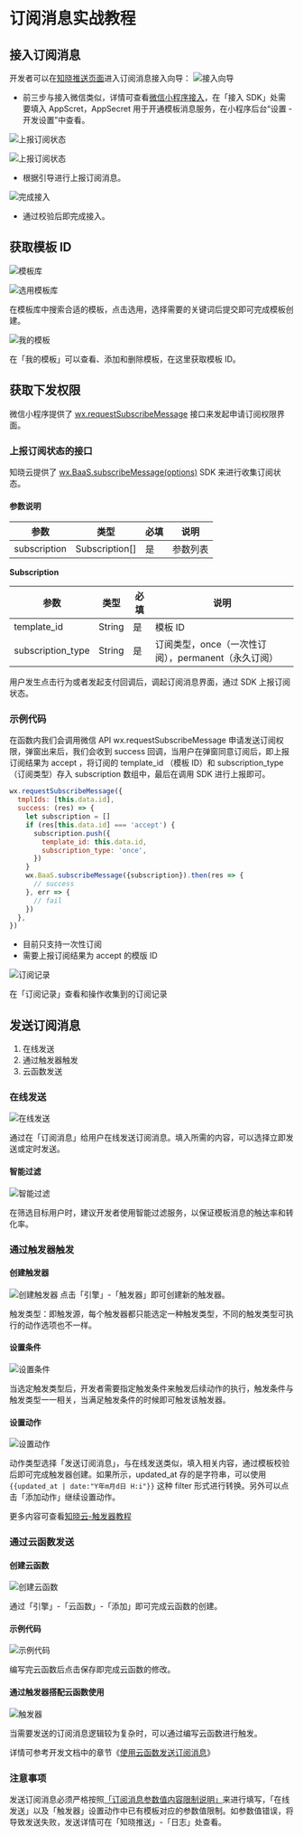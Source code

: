 # 订阅消息实战教程

## 接入订阅消息
开发者可以在[知晓推送页面](https://cloud.minapp.com/dashboard/#/app/wechat-template-message/subscribe-message/)进入订阅消息接入向导：
![接入向导](../../images/practice/subscribe-message/guide.png)

* 前三步与接入微信类似，详情可查看[微信小程序接入](/js-sdk/wechat/how-to.md)，在「接入 SDK」处需要填入 AppScret，AppSecret 用于开通模板消息服务，在小程序后台“设置 - 开发设置”中查看。

![上报订阅状态](../../images/practice/subscribe-message/report.png)

![上报订阅状态](../../images/practice/subscribe-message/example.png)

* 根据引导进行上报订阅消息。

![完成接入](../../images/practice/subscribe-message/complete.png)

* 通过校验后即完成接入。

## 获取模板 ID
![模板库](../../images/practice/subscribe-message/library.png)

![选用模板库](../../images/practice/subscribe-message/library-example.png)

在模板库中搜索合适的模板，点击选用，选择需要的关键词后提交即可完成模板创建。

![我的模板](../../images/practice/subscribe-message/my-library.png)

在「我的模板」可以查看、添加和删除模板，在这里获取模板 ID。

## 获取下发权限
微信小程序提供了 [wx.requestSubscribeMessage](https://developers.weixin.qq.com/miniprogram/dev/api/open-api/subscribe-message/wx.requestSubscribeMessage.html) 接口来发起申请订阅权限界面。

### 上报订阅状态的接口
知晓云提供了 [wx.BaaS.subscribeMessage(options)](/js-sdk/wechat/subscribe-message.md) SDK 来进行收集订阅状态。

#### 参数说明
| 参数          | 类型           | 必填    | 说明    |
|--------------|----------------|--------|--------|
| subscription | Subscription[] |是      | 参数列表 |

**Subscription**

| 参数                | 类型           | 必填    | 说明    |
|--------------------|----------------|--------|--------|
| template_id        | String          |是      | 模板 ID |
| subscription_type  | String          |是      | 订阅类型，once（一次性订阅），permanent（永久订阅） |

用户发生点击行为或者发起支付回调后，调起订阅消息界面，通过 SDK 上报订阅状态。

### 示例代码

在函数内我们会调用微信 API wx.requestSubscribeMessage 申请发送订阅权限，弹窗出来后，我们会收到 success 回调，当用户在弹窗同意订阅后，即上报订阅结果为 accept ，将订阅的 template_id （模板 ID）和 subscription_type（订阅类型）存入 subscription 数组中，最后在调用 SDK 进行上报即可。

```js
wx.requestSubscribeMessage({
  tmplIds: [this.data.id],
  success: (res) => {
    let subscription = []
    if (res[this.data.id] === 'accept') {
      subscription.push({
        template_id: this.data.id,
        subscription_type: 'once',
      })
    }
    wx.BaaS.subscribeMessage({subscription}).then(res => {
      // success
    }, err => {
      // fail
    })
  },
})
```
* 目前只支持一次性订阅
* 需要上报订阅结果为 accept 的模版 ID

![订阅记录](../../images/practice/subscribe-message/record.png)

在「订阅记录」查看和操作收集到的订阅记录

## 发送订阅消息
1. 在线发送
2. 通过触发器触发
3. 云函数发送

### 在线发送

![在线发送](../../images/practice/subscribe-message/send-message.png)

通过在「订阅消息」给用户在线发送订阅消息。填入所需的内容，可以选择立即发送或定时发送。

#### 智能过滤
![智能过滤](../../images/practice/subscribe-message/filter.png)

在筛选目标用户时，建议开发者使用智能过滤服务，以保证模板消息的触达率和转化率。

### 通过触发器触发
#### 创建触发器
![创建触发器](../../images/practice/subscribe-message/create-trigger.png)
点击「引擎」-「触发器」即可创建新的触发器。

触发类型：即触发源，每个触发器都只能选定一种触发类型，不同的触发类型可执行的动作选项也不一样。

#### 设置条件
![设置条件](../../images/practice/subscribe-message/set-condition.png)

当选定触发类型后，开发者需要指定触发条件来触发后续动作的执行，触发条件与触发类型一一相关，当满足触发条件的时候即可触发该触发器。

#### 设置动作
![设置动作](../../images/practice/subscribe-message/set-action.png)

动作类型选择「发送订阅消息」，与在线发送类似，填入相关内容，通过模板校验后即可完成触发器创建。如果所示，updated_at 存的是字符串，可以使用 ```{{updated_at | date:"Y年m月d日 H:i"}}``` 这种 filter 形式进行转换。另外可以点击「添加动作」继续设置动作。

更多内容可查看[知晓云-触发器教程](/dashboard/basic-services/trigger.md)

### 通过云函数发送
#### 创建云函数
![创建云函数](../../images/practice/subscribe-message/create-cloud-function.png)

通过「引擎」-「云函数」-「添加」即可完成云函数的创建。

#### 示例代码
![示例代码](../../images/practice/subscribe-message/cloud-function-example.png)

编写完云函数后点击保存即完成云函数的修改。

#### 通过触发器搭配云函数使用
![触发器](../../images/practice/subscribe-message/cloud-function-action.png)

当需要发送的订阅消息逻辑较为复杂时，可以通过编写云函数进行触发。

详情可参考开发文档中的章节《[使用云函数发送订阅消息](/cloud-function/node-sdk/wechat-subscribe-message.md)》

### 注意事项
发送订阅消息必须严格按照[「订阅消息参数值内容限制说明」](https://developers.weixin.qq.com/miniprogram/dev/api-backend/open-api/subscribe-message/subscribeMessage.send.html)来进行填写，「在线发送」以及「触发器」设置动作中已有模板对应的参数值限制。如参数值错误，将导致发送失败，发送详情可在「知晓推送」-「日志」处查看。

